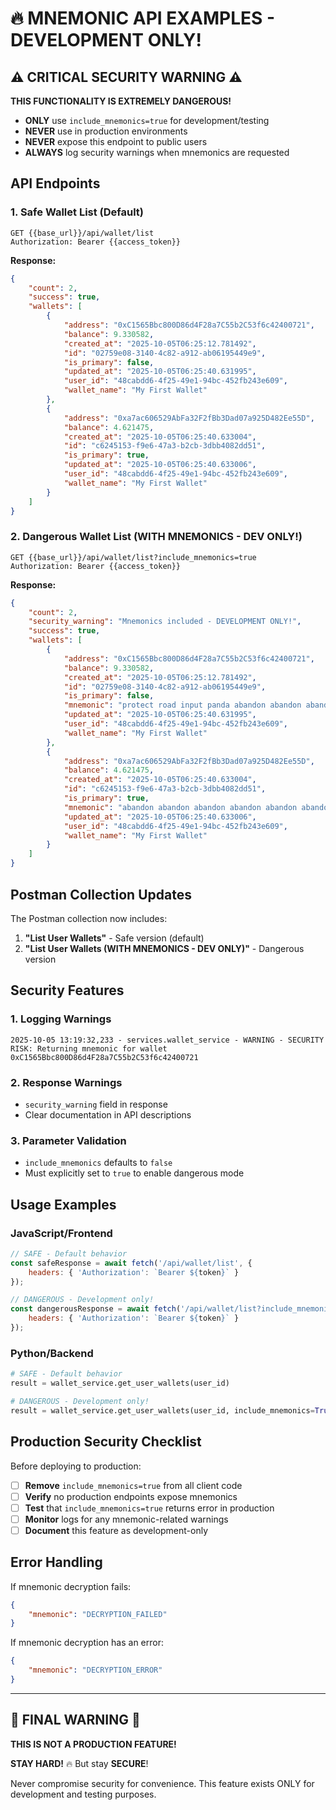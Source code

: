 # 🔥 MNEMONIC API EXAMPLES - DEVELOPMENT ONLY!

## ⚠️ CRITICAL SECURITY WARNING ⚠️

**THIS FUNCTIONALITY IS EXTREMELY DANGEROUS!**

- **ONLY** use `include_mnemonics=true` for development/testing
- **NEVER** use in production environments
- **NEVER** expose this endpoint to public users
- **ALWAYS** log security warnings when mnemonics are requested

## API Endpoints

### 1. Safe Wallet List (Default)
```http
GET {{base_url}}/api/wallet/list
Authorization: Bearer {{access_token}}
```

**Response:**
```json
{
    "count": 2,
    "success": true,
    "wallets": [
        {
            "address": "0xC1565Bbc800D86d4F28a7C55b2C53f6c42400721",
            "balance": 9.330582,
            "created_at": "2025-10-05T06:25:12.781492",
            "id": "02759e08-3140-4c82-a912-ab06195449e9",
            "is_primary": false,
            "updated_at": "2025-10-05T06:25:40.631995",
            "user_id": "48cabdd6-4f25-49e1-94bc-452fb243e609",
            "wallet_name": "My First Wallet"
        },
        {
            "address": "0xa7ac606529AbFa32F2fBb3Dad07a925D482Ee55D",
            "balance": 4.621475,
            "created_at": "2025-10-05T06:25:40.633004",
            "id": "c6245153-f9e6-47a3-b2cb-3dbb4082dd51",
            "is_primary": true,
            "updated_at": "2025-10-05T06:25:40.633006",
            "user_id": "48cabdd6-4f25-49e1-94bc-452fb243e609",
            "wallet_name": "My First Wallet"
        }
    ]
}
```

### 2. Dangerous Wallet List (WITH MNEMONICS - DEV ONLY!)
```http
GET {{base_url}}/api/wallet/list?include_mnemonics=true
Authorization: Bearer {{access_token}}
```

**Response:**
```json
{
    "count": 2,
    "security_warning": "Mnemonics included - DEVELOPMENT ONLY!",
    "success": true,
    "wallets": [
        {
            "address": "0xC1565Bbc800D86d4F28a7C55b2C53f6c42400721",
            "balance": 9.330582,
            "created_at": "2025-10-05T06:25:12.781492",
            "id": "02759e08-3140-4c82-a912-ab06195449e9",
            "is_primary": false,
            "mnemonic": "protect road input panda abandon abandon abandon abandon abandon abandon abandon abandon abandon abandon abandon about",
            "updated_at": "2025-10-05T06:25:40.631995",
            "user_id": "48cabdd6-4f25-49e1-94bc-452fb243e609",
            "wallet_name": "My First Wallet"
        },
        {
            "address": "0xa7ac606529AbFa32F2fBb3Dad07a925D482Ee55D",
            "balance": 4.621475,
            "created_at": "2025-10-05T06:25:40.633004",
            "id": "c6245153-f9e6-47a3-b2cb-3dbb4082dd51",
            "is_primary": true,
            "mnemonic": "abandon abandon abandon abandon abandon abandon abandon abandon abandon abandon abandon about",
            "updated_at": "2025-10-05T06:25:40.633006",
            "user_id": "48cabdd6-4f25-49e1-94bc-452fb243e609",
            "wallet_name": "My First Wallet"
        }
    ]
}
```

## Postman Collection Updates

The Postman collection now includes:

1. **"List User Wallets"** - Safe version (default)
2. **"List User Wallets (WITH MNEMONICS - DEV ONLY)"** - Dangerous version

## Security Features

### 1. **Logging Warnings**
```
2025-10-05 13:19:32,233 - services.wallet_service - WARNING - SECURITY RISK: Returning mnemonic for wallet 0xC1565Bbc800D86d4F28a7C55b2C53f6c42400721
```

### 2. **Response Warnings**
- `security_warning` field in response
- Clear documentation in API descriptions

### 3. **Parameter Validation**
- `include_mnemonics` defaults to `false`
- Must explicitly set to `true` to enable dangerous mode

## Usage Examples

### JavaScript/Frontend
```javascript
// SAFE - Default behavior
const safeResponse = await fetch('/api/wallet/list', {
    headers: { 'Authorization': `Bearer ${token}` }
});

// DANGEROUS - Development only!
const dangerousResponse = await fetch('/api/wallet/list?include_mnemonics=true', {
    headers: { 'Authorization': `Bearer ${token}` }
});
```

### Python/Backend
```python
# SAFE - Default behavior
result = wallet_service.get_user_wallets(user_id)

# DANGEROUS - Development only!
result = wallet_service.get_user_wallets(user_id, include_mnemonics=True)
```

## Production Security Checklist

Before deploying to production:

- [ ] **Remove** `include_mnemonics=true` from all client code
- [ ] **Verify** no production endpoints expose mnemonics
- [ ] **Test** that `include_mnemonics=true` returns error in production
- [ ] **Monitor** logs for any mnemonic-related warnings
- [ ] **Document** this feature as development-only

## Error Handling

If mnemonic decryption fails:
```json
{
    "mnemonic": "DECRYPTION_FAILED"
}
```

If mnemonic decryption has an error:
```json
{
    "mnemonic": "DECRYPTION_ERROR"
}
```

---

## 🚨 FINAL WARNING 🚨

**THIS IS NOT A PRODUCTION FEATURE!**

**STAY HARD!** 🔥 But stay **SECURE**! 

Never compromise security for convenience. This feature exists ONLY for development and testing purposes.
